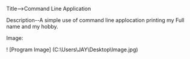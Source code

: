 ﻿﻿﻿Title-->Command Line ApplicationDescription--A simple use of command line applocation printing my Full name and my hobby.Image:! [Program Image] (C:\Users\JAY\Desktop\Image.jpg)